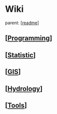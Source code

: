 # Wiki

parent: [[readme]]

## [[Programming](programming/programming.md)]

## [[Statistic](statistic/statistic.md)]

## [[GIS](gis/gis.md)]

## [[Hydrology](hydrology/hydrology.md)]

## [[Tools](tools/tools.md)]



[//begin]: # "Autogenerated link references for markdown compatibility"
[readme]: ../readme "Bubbobne wiki"
[//end]: # "Autogenerated link references"